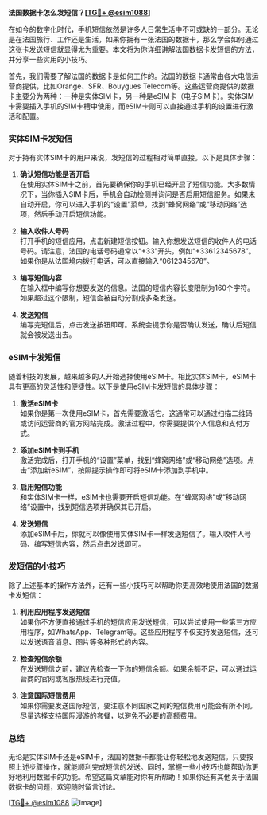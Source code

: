 **法国数据卡怎么发短信？[[TG💪+ @esim1088](https://t.me/s/esim1088)]**

在如今的数字化时代，手机短信依然是许多人日常生活中不可或缺的一部分。无论是在法国旅行、工作还是生活，如果你拥有一张法国的数据卡，那么学会如何通过这张卡发送短信就显得尤为重要。本文将为你详细讲解法国数据卡发短信的方法，并分享一些实用的小技巧。

首先，我们需要了解法国的数据卡是如何工作的。法国的数据卡通常由各大电信运营商提供，比如Orange、SFR、Bouygues Telecom等。这些运营商提供的数据卡主要分为两种：一种是实体SIM卡，另一种是eSIM卡（电子SIM卡）。实体SIM卡需要插入手机的SIM卡槽中使用，而eSIM卡则可以直接通过手机的设置进行激活和配置。

### 实体SIM卡发短信

对于持有实体SIM卡的用户来说，发短信的过程相对简单直接。以下是具体步骤：

1. **确认短信功能是否开启**  
   在使用实体SIM卡之前，首先要确保你的手机已经开启了短信功能。大多数情况下，当你插入SIM卡后，手机会自动检测并询问是否启用短信服务。如果未自动开启，你可以进入手机的“设置”菜单，找到“蜂窝网络”或“移动网络”选项，然后手动开启短信功能。

2. **输入收件人号码**  
   打开手机的短信应用，点击新建短信按钮。输入你想发送短信的收件人的电话号码。请注意，法国的电话号码通常以“+33”开头，例如“+33612345678”。如果你是从法国境内拨打电话，可以直接输入“0612345678”。

3. **编写短信内容**  
   在输入框中编写你想要发送的信息。法国的短信内容长度限制为160个字符。如果超过这个限制，短信会被自动分割成多条发送。

4. **发送短信**  
   编写完短信后，点击发送按钮即可。系统会提示你是否确认发送，确认后短信就会被发送出去。

### eSIM卡发短信

随着科技的发展，越来越多的人开始选择使用eSIM卡。相比实体SIM卡，eSIM卡具有更高的灵活性和便捷性。以下是使用eSIM卡发短信的具体步骤：

1. **激活eSIM卡**  
   如果你是第一次使用eSIM卡，首先需要激活它。这通常可以通过扫描二维码或访问运营商的官方网站完成。激活过程中，你需要提供个人信息和支付方式。

2. **添加eSIM卡到手机**  
   激活完成后，打开手机的“设置”菜单，找到“蜂窝网络”或“移动网络”选项。点击“添加新eSIM”，按照提示操作即可将eSIM卡添加到手机中。

3. **启用短信功能**  
   和实体SIM卡一样，eSIM卡也需要开启短信功能。在“蜂窝网络”或“移动网络”设置中，找到短信选项并确保其已开启。

4. **发送短信**  
   添加eSIM卡后，你就可以像使用实体SIM卡一样发送短信了。输入收件人号码、编写短信内容，然后点击发送即可。

### 发短信的小技巧

除了上述基本的操作方法外，还有一些小技巧可以帮助你更高效地使用法国的数据卡发短信：

1. **利用应用程序发送短信**  
   如果你不方便直接通过手机的短信应用发送短信，可以尝试使用一些第三方应用程序，如WhatsApp、Telegram等。这些应用程序不仅支持发送短信，还可以发送语音消息、图片等多种形式的内容。

2. **检查短信余额**  
   在发送短信之前，建议先检查一下你的短信余额。如果余额不足，可以通过运营商的官网或客服热线进行充值。

3. **注意国际短信费用**  
   如果你需要发送国际短信，要注意不同国家之间的短信费用可能会有所不同。尽量选择支持国际漫游的套餐，以避免不必要的高额费用。

### 总结

无论是实体SIM卡还是eSIM卡，法国的数据卡都能让你轻松地发送短信。只要按照上述步骤操作，就能顺利完成短信的发送。同时，掌握一些小技巧也能帮助你更好地利用数据卡的功能。希望这篇文章能对你有所帮助！如果你还有其他关于法国数据卡的问题，欢迎随时留言讨论。

[[TG💪+ @esim1088](https://t.me/s/esim1088) ![Image](https://i.postimg.cc/4NQfJmqS/Snipaste-2025-05-13-00-14-12.png)]
